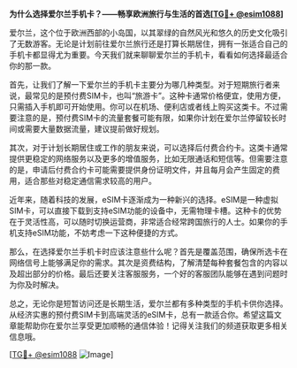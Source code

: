 **为什么选择爱尔兰手机卡？——畅享欧洲旅行与生活的首选[[TG💪+ @esim1088](https://t.me/s/esim1088)]**

爱尔兰，这个位于欧洲西部的小岛国，以其翠绿的自然风光和悠久的历史文化吸引了无数游客。无论是计划前往爱尔兰旅行还是打算长期居住，拥有一张适合自己的手机卡都显得尤为重要。今天我们就来聊聊爱尔兰的手机卡，看看如何选择最适合你的那一款。

首先，让我们了解一下爱尔兰的手机卡主要分为哪几种类型。对于短期旅行者来说，最常见的是预付费SIM卡，也叫“旅游卡”。这种卡通常价格便宜，使用方便，只需插入手机即可开始使用。你可以在机场、便利店或者线上购买这类卡。不过需要注意的是，预付费SIM卡的流量套餐可能有限，如果你计划在爱尔兰停留较长时间或需要大量数据流量，建议提前做好规划。

其次，对于计划长期居住或工作的朋友来说，可以选择后付费合约卡。这类卡通常提供更稳定的网络服务以及更多的增值服务，比如无限通话和短信等。但需要注意的是，申请后付费合约卡可能需要提供身份证明文件，并且每月会产生固定的费用，适合那些对稳定通信需求较高的用户。

近年来，随着科技的发展，eSIM卡逐渐成为一种新兴的选择。eSIM是一种虚拟SIM卡，可以直接下载到支持eSIM功能的设备中，无需物理卡槽。这种卡的优势在于灵活性高，可以随时切换运营商，非常适合经常跨国旅行的人士。如果你的手机支持eSIM功能，不妨考虑一下这种便捷的方式。

那么，在选择爱尔兰手机卡时应该注意些什么呢？首先是覆盖范围，确保所选卡在网络信号上能够满足你的需求。其次是资费结构，了解清楚每种套餐包含的内容以及超出部分的价格。最后还要关注客服服务，一个好的客服团队能够在遇到问题时为你及时解决。

总之，无论你是短暂访问还是长期生活，爱尔兰都有多种类型的手机卡供你选择。从经济实惠的预付费SIM卡到高端灵活的eSIM卡，总有一款适合你。希望这篇文章能帮助你在爱尔兰享受更加顺畅的通信体验！记得关注我们的频道获取更多相关信息哦。

[[TG💪+ @esim1088](https://t.me/s/esim1088) ![Image](https://i.postimg.cc/4NQfJmqS/Snipaste-2025-05-13-00-14-12.png)]